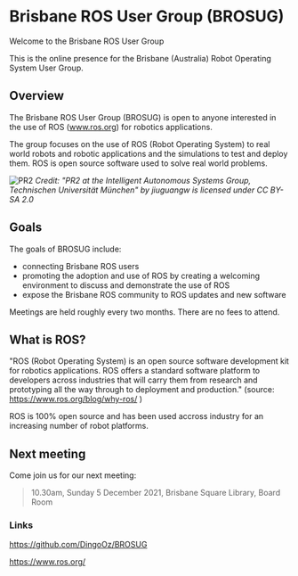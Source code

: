 # Brisbane ROS User Group (BROSUG)
Welcome to the Brisbane ROS User Group

This is the online presence for the Brisbane (Australia) Robot Operating System User Group.

## Overview

The Brisbane ROS User Group (BROSUG) is open to anyone interested in the use of ROS (www.ros.org) for robotics applications. 

The group focuses on the use of ROS (Robot Operating System) to real world robots and robotic applications and the simulations to test and deploy them. ROS is open source software used to solve real world problems. 

![PR2](https://user-images.githubusercontent.com/1388693/141838279-cbfe4cc2-ad4e-4f0a-8729-7f0ff82479bc.jpg)
*Credit:  "PR2 at the Intelligent Autonomous Systems Group, Technischen Universität München" by jiuguangw is licensed under CC BY-SA 2.0*

## Goals
The goals of BROSUG include:
* connecting Brisbane ROS users
* promoting the adoption and use of ROS by creating a welcoming environment to discuss and demonstrate the use of ROS
* expose the Brisbane ROS community to ROS updates and new software

Meetings are held roughly every two months. There are no fees to attend.

## What is ROS?
"ROS (Robot Operating System) is an open source software development kit for robotics applications. ROS offers a standard software platform to developers across industries that will carry them from research and prototyping all the way through to deployment and production." (source: https://www.ros.org/blog/why-ros/ )

ROS is 100% open source and has been used accross industry for an increasing number of robot platforms.

## Next meeting 
Come join us for our next meeting:
> 10.30am, Sunday 5 December 2021, Brisbane Square Library, Board Room


### Links
https://github.com/DingoOz/BROSUG

https://www.ros.org/





